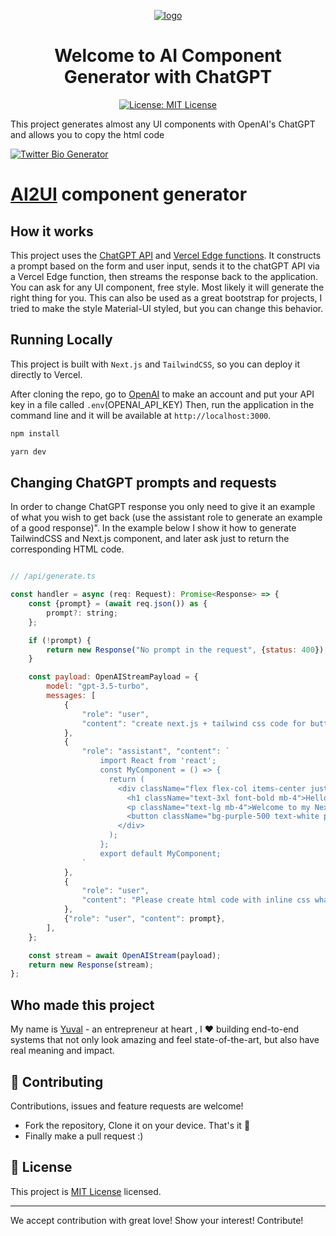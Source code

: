 <p align="center">
  <a href="https://ai2ui.co">
    <img style="max-width: 400px;"  alt="logo" src="https://ai2ui.co/ai-component-generator-logo.png">
  </a>

</p>
<h1 align="center">Welcome to AI Component Generator with ChatGPT</h1>
<p align="center">
  <a href="https://opensource.org/licenses/MIT" target="_blank">
    <img alt="License: MIT License" src="https://img.shields.io/badge/License-MIT License-yellow.svg" />
  </a>
</p>

This project generates almost any UI components with OpenAI's ChatGPT and allows you to copy the html code

[![Twitter Bio Generator](./public/screenshot.png)](https://ai2ui.co)

# [AI2UI](https://ai2ui.co/) component generator

## How it works

This project uses the [ChatGPT API](https://openai.com/api/) and [Vercel Edge functions](https://vercel.com/features/edge-functions).
It constructs a prompt based on the form and user input, sends it to the chatGPT API via a Vercel Edge function, then streams the response back to the application.
You can ask for any UI component, free style. Most likely it will generate the right thing for you.
This can also be used as a great bootstrap for projects, I tried to make the style Material-UI styled, but you can change this behavior.

## Running Locally

This project is built with `Next.js` and `TailwindCSS`, so you can deploy it directly to Vercel.

After cloning the repo, go to [OpenAI](https://beta.openai.com/account/api-keys) to make an account and put your API key in a file called `.env`(OPENAI_API_KEY)
Then, run the application in the command line and it will be available at `http://localhost:3000`.

```bash
npm install

yarn dev
```

## Changing ChatGPT prompts and requests

In order to change ChatGPT response you only need to give it an example of what you wish to get back (use the assistant role to generate an example of a good response)".
In the example below I show it how to generate TailwindCSS and Next.js component, and later ask just to return the corresponding HTML code.

```javascript

// /api/generate.ts

const handler = async (req: Request): Promise<Response> => {
    const {prompt} = (await req.json()) as {
        prompt?: string;
    };

    if (!prompt) {
        return new Response("No prompt in the request", {status: 400});
    }

    const payload: OpenAIStreamPayload = {
        model: "gpt-3.5-turbo",
        messages: [
            {
                "role": "user",
                "content": "create next.js + tailwind css code for button 200 x 100, light purple background, generate text on it. Please create a complete next.js component"
            },
            {
                "role": "assistant", "content": `
                    import React from 'react';
                    const MyComponent = () => {
                      return (
                        <div className="flex flex-col items-center justify-center h-screen">
                          <h1 className="text-3xl font-bold mb-4">Hello World</h1>
                          <p className="text-lg mb-4">Welcome to my Next.js component using Tailwind CSS</p>
                          <button className="bg-purple-500 text-white px-4 py-2 rounded-lg shadow-md hover:bg-purple-700 focus:outline-none focus:ring-2 focus:ring-purple-600 focus:ring-opacity-50">Click Me</button>
                        </div>
                      );
                    };
                    export default MyComponent;
                `
            },
            {
                "role": "user",
                "content": "Please create html code with inline css what create the following component, Meterial UI look and feel, return only code"
            },
            {"role": "user", "content": prompt},
        ],
    };

    const stream = await OpenAIStream(payload);
    return new Response(stream);
};

```

## Who made this project

My name is [Yuval](https://www.linkedin.com/in/yuval-suede/) - an entrepreneur at heart , I ❤️ building end-to-end systems that not only look amazing and feel state-of-the-art, but also have real meaning and impact.

## 🤝 Contributing

Contributions, issues and feature requests are welcome!<br />

- Fork the repository, Clone it on your device. That's it 🎉
- Finally make a pull request :)

## 📝 License

This project is [MIT License](https://opensource.org/licenses/MIT) licensed.

---

We accept contribution with great love! Show your interest! Contribute!
